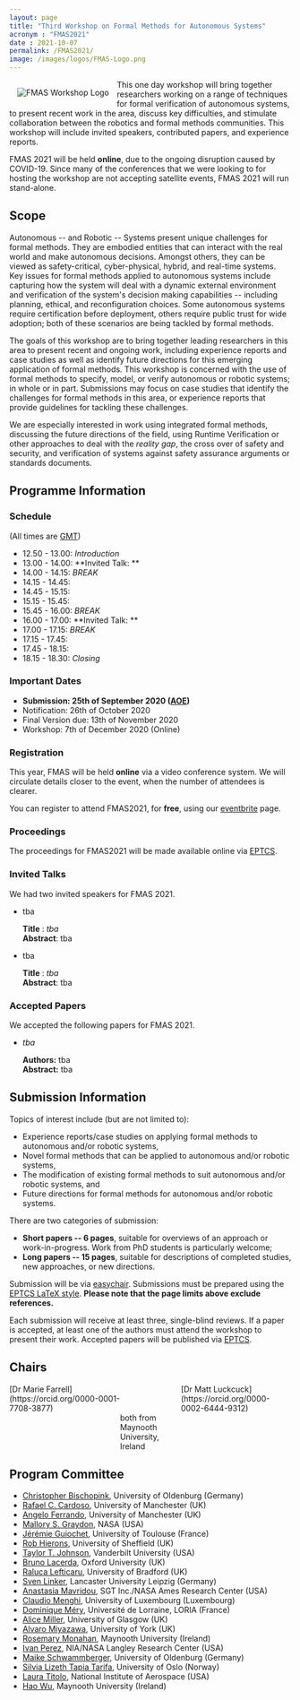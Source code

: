 ```yaml
---
layout: page
title: "Third Workshop on Formal Methods for Autonomous Systems"
acronym : "FMAS2021"
date : 2021-10-07
permalink: /FMAS2021/
image: /images/logos/FMAS-Logo.png
---
```


<img alt="FMAS Workshop Logo" style="float: left; margin: 1em" src="{{site.images}}logos/FMAS-Logo.png">


This one day workshop will bring together researchers working on a range of techniques for formal verification of autonomous systems,
to present recent work in the area, discuss key difficulties, and stimulate collaboration between the robotics and formal methods
communities. This workshop will include invited speakers, contributed papers, and experience reports.

FMAS 2021 will be held **online**, due to the ongoing disruption caused by COVID-19. Since many of the conferences that we were looking to for hosting the workshop are not accepting satellite events, FMAS 2021 will run stand-alone.

## Scope

Autonomous -- and Robotic -- Systems present unique challenges for formal methods. They are embodied entities that can interact with
the real world and make autonomous decisions. Amongst others, they can be viewed as safety-critical, cyber-physical, hybrid, and real-time systems.
Key issues for formal methods applied to autonomous systems include capturing how the system will deal with a dynamic external environment
and verification of the system's decision making capabilities -- including planning, ethical, and reconfiguration choices. Some autonomous
systems require certification before deployment, others require public trust for wide adoption; both of these scenarios are being tackled
by formal methods.

The goals of this workshop are to bring together leading researchers in this area to present recent and ongoing work, including
experience reports and case studies as well as identify future directions for this emerging application of formal methods.
This workshop is concerned with the use of formal methods to specify, model, or verify autonomous or robotic systems; in whole or in part.
Submissions may focus on case studies that identify the challenges for formal methods in this area, or experience reports that provide guidelines
for tackling these challenges.

We are especially interested in work using integrated formal methods, discussing the future directions of the field, using Runtime Verification or other approaches to deal with the _reality gap_, the cross over of safety and security, and verification of systems against safety assurance arguments or standards documents.

## Programme Information
### Schedule

(All times are [GMT](https://www.timeanddate.com/time/zones/gmt))

* 12.50 - 13.00: *Introduction*
* 13.00 - 14.00: **Invited Talk: **
* 14.00 - 14.15: *BREAK*
* 14.15 - 14.45:
* 14.45 - 15.15:
* 15.15 - 15.45:
* 15.45 - 16.00: *BREAK*
* 16.00 - 17.00: **Invited Talk: **
* 17.00 - 17.15: *BREAK*
* 17.15 - 17.45:
* 17.45 - 18.15:
* 18.15 - 18.30: *Closing*


### Important Dates

* **Submission: 25th of September 2020 ([AOE](https://www.timeanddate.com/time/zones/aoe))**
* Notification: 26th of October 2020
* Final Version due: 13th of November 2020
* Workshop: 7th of December 2020 (Online)

### Registration

This year, FMAS will be held **online** via a video conference system. We will circulate details closer to the event, when the number of attendees is clearer.

You can register to attend FMAS2021, for **free**, using our [eventbrite]() page.

### Proceedings

The proceedings for FMAS2021 will be made available online via [EPTCS](http://www.eptcs.org/).

### Invited Talks

<style> .talk-title {font-style: italic; } </style>
<style> .talk-details{ list-style-type: none; } </style>

We had two invited speakers for FMAS 2021.

* tba

<ul class="talk-details">
<li> <b>Title</b> : <span class="talk-title"> tba </span> </li>
<li> <b>Abstract</b>: tba </li>
</ul>

* tba

<ul class="talk-details">
<li> <b>Title</b> : <span class="talk-title"> tba </span> </li>
<li> <b>Abstract</b>: tba </li>
</ul>



### Accepted Papers

<style> .paper-title {font-style: italic; } </style>
<style> .paper-details{ list-style-type: none; } </style>

We accepted the following papers for FMAS 2021.

* <span class="paper-title">tba</span>
<ul class="paper-details">
<li> <b>Authors:</b> tba </a> </li>
<li> <b>Abstract:</b> tba
</li>
</ul>


## Submission Information

Topics of interest include (but are not limited to):

* Experience reports/case studies on applying formal methods to autonomous and/or robotic systems,
* Novel formal methods that can be applied to autonomous and/or robotic systems,
* The modification of existing formal methods to suit autonomous and/or robotic systems, and
* Future directions for formal methods for autonomous and/or robotic systems.

There are two categories of submission:

* **Short papers -- 6 pages**, suitable for overviews of an approach or work-in-progress. Work from PhD students is particularly welcome;
* **Long papers -- 15 pages**, suitable for descriptions of completed studies, new approaches, or new directions.

Submission will be via [easychair](). Submissions must be prepared using the [EPTCS LaTeX style](http://style.eptcs.org/). **Please note that the page limits above exclude references.**

Each submission will receive at least three, single-blind reviews. If a paper is accepted, at least one of the authors must attend the workshop to present their work. Accepted papers will be published via [EPTCS](http://www.eptcs.org/).

## Chairs

<article style="display:grid">
  <section  markdown="1" style="grid-column:1" >
  [Dr Marie Farrell](https://orcid.org/0000-0001-7708-3877)
</section>
<section  markdown="1" style = "grid-column:3">
  [Dr Matt Luckcuck](https://orcid.org/0000-0002-6444-9312)
</section>
<section style = "grid-column:2">
both from Maynooth University, Ireland
</section>
</article>


## Program Committee

* [Christopher Bischopink](https://uol.de/en/csd/persons-contacts/christopher-bischopink-msc/), University of Oldenburg (Germany)
* [Rafael C.	Cardoso](https://rafaelcaue.github.io/), University of Manchester (UK)
* [Angelo	Ferrando](https://angeloferrando.github.io/website/), University of Manchester (UK)
* [Mallory S. Graydon](https://shemesh.larc.nasa.gov/people/msg/), NASA (USA)
* [Jérémie Guiochet](http://homepages.laas.fr/guiochet/), University of Toulouse (France)
* [Rob	Hierons](https://www.sheffield.ac.uk/dcs/people/academic/rob-hierons), University of Sheffield (UK)
* [Taylor T.	Johnson](http://www.taylortjohnson.com/), Vanderbilt University (USA)
* [Bruno Lacerda](https://ori.ox.ac.uk/ori-people/bruno-lacerda/), Oxford University (UK)
* [Raluca	Lefticaru](https://ralucalefticaru.github.io/), University of Bradford	(UK)
* [Sven	Linker](https://cgi.csc.liv.ac.uk/~slk/), Lancaster University Leipzig (Germany)
* [Anastasia Mavridou](http://amavridou.com/), SGT Inc./NASA Ames Research Center (USA)
* [Claudio	Menghi](https://claudiomenghi.github.io/index.html), University of Luxembourg (Luxembourg)
* [Dominique Méry](https://members.loria.fr/Mery/), Université de Lorraine, LORIA (France)
* [Alice Miller](https://www.gla.ac.uk/schools/computing/staff/alicemiller/), University of Glasgow (UK)
* [Alvaro	Miyazawa](https://www-users.cs.york.ac.uk/~alvarohm/), University of York (UK)
* [Rosemary Monahan](http://rosemarymonahan.com/), Maynooth University (Ireland)
* [Ivan Perez](https://www.linkedin.com/in/ivanperezdominguez/), NIA/NASA Langley Research Center (USA)
* [Maike Schwammberger](https://uol.de/en/csd/persons-contacts/maike-schwammberger-msc/), University of Oldenburg (Germany)
* [Silvia Lizeth	Tapia Tarifa](https://www.mn.uio.no/ifi/english/people/aca/sltarifa/index.html),	University of Oslo (Norway)
* [Laura	Titolo](https://lauratitolo.github.io/),	National Institute of Aerospace (USA)
* [Hao	Wu](http://www.cs.nuim.ie/~haowu/),	Maynooth University (Ireland)
